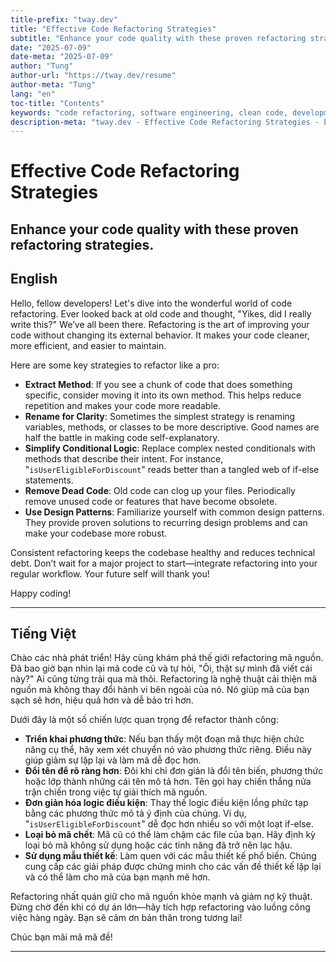 ```yaml
---
title-prefix: "tway.dev"
title: "Effective Code Refactoring Strategies"
subtitle: "Enhance your code quality with these proven refactoring strategies."
date: "2025-07-09"
date-meta: "2025-07-09"
author: "Tung"
author-url: "https://tway.dev/resume"
author-meta: "Tung"
lang: "en"
toc-title: "Contents"
keywords: "code refactoring, software engineering, clean code, development, programming best practices"
description-meta: "tway.dev - Effective Code Refactoring Strategies - Enhance your code quality with these proven refactoring strategies."
---
```


# Effective Code Refactoring Strategies
## Enhance your code quality with these proven refactoring strategies.

## English
Hello, fellow developers! Let's dive into the wonderful world of code refactoring. Ever looked back at old code and thought, "Yikes, did I really write this?" We’ve all been there. Refactoring is the art of improving your code without changing its external behavior. It makes your code cleaner, more efficient, and easier to maintain.

Here are some key strategies to refactor like a pro:

- **Extract Method**: If you see a chunk of code that does something specific, consider moving it into its own method. This helps reduce repetition and makes your code more readable.
- **Rename for Clarity**: Sometimes the simplest strategy is renaming variables, methods, or classes to be more descriptive. Good names are half the battle in making code self-explanatory.
- **Simplify Conditional Logic**: Replace complex nested conditionals with methods that describe their intent. For instance, "`isUserEligibleForDiscount`" reads better than a tangled web of if-else statements.
- **Remove Dead Code**: Old code can clog up your files. Periodically remove unused code or features that have become obsolete.
- **Use Design Patterns**: Familiarize yourself with common design patterns. They provide proven solutions to recurring design problems and can make your codebase more robust.

Consistent refactoring keeps the codebase healthy and reduces technical debt. Don’t wait for a major project to start—integrate refactoring into your regular workflow. Your future self will thank you!

Happy coding!

---

## Tiếng Việt
Chào các nhà phát triển! Hãy cùng khám phá thế giới refactoring mã nguồn. Đã bao giờ bạn nhìn lại mã code cũ và tự hỏi, "Ôi, thật sự mình đã viết cái này?" Ai cũng từng trải qua mà thôi. Refactoring là nghệ thuật cải thiện mã nguồn mà không thay đổi hành vi bên ngoài của nó. Nó giúp mã của bạn sạch sẽ hơn, hiệu quả hơn và dễ bảo trì hơn.

Dưới đây là một số chiến lược quan trọng để refactor thành công:

- **Triển khai phương thức**: Nếu bạn thấy một đoạn mã thực hiện chức năng cụ thể, hãy xem xét chuyển nó vào phương thức riêng. Điều này giúp giảm sự lặp lại và làm mã dễ đọc hơn.
- **Đổi tên để rõ ràng hơn**: Đôi khi chỉ đơn giản là đổi tên biến, phương thức hoặc lớp thành những cái tên mô tả hơn. Tên gọi hay chiến thắng nửa trận chiến trong việc tự giải thích mã nguồn.
- **Đơn giản hóa logic điều kiện**: Thay thế logic điều kiện lồng phức tạp bằng các phương thức mô tả ý định của chúng. Ví dụ, "`isUserEligibleForDiscount`" dễ đọc hơn nhiều so với một loạt if-else.
- **Loại bỏ mã chết**: Mã cũ có thể làm chậm các file của bạn. Hãy định kỳ loại bỏ mã không sử dụng hoặc các tính năng đã trở nên lạc hậu.
- **Sử dụng mẫu thiết kế**: Làm quen với các mẫu thiết kế phổ biến. Chúng cung cấp các giải pháp được chứng minh cho các vấn đề thiết kế lặp lại và có thể làm cho mã của bạn mạnh mẽ hơn.

Refactoring nhất quán giữ cho mã nguồn khỏe mạnh và giảm nợ kỹ thuật. Đừng chờ đến khi có dự án lớn—hãy tích hợp refactoring vào luồng công việc hàng ngày. Bạn sẽ cảm ơn bản thân trong tương lai!

Chúc bạn mãi mã mã đề!

---